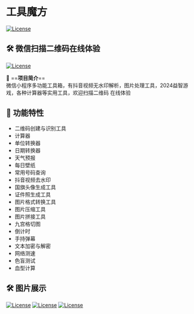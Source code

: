 # 工具魔方
[![License](https://img.shields.io/badge/License-MIT-blue.svg)](#license)

## 🛠️ 微信扫描二维码在线体验
[![License](/gh_859a0ce1f1c5_258.jpg)](#license)

📌 ==&zwnj;**项目简介**&zwnj;==  
微信小程序多功能工具箱，有抖音视频无水印解析，图片处理工具，2024益智游戏，各种计算器等实用工具，欢迎扫描二维码 在线体验

## 🚀 功能特性
- 二维码创建与识别工具
- 计算器
- 单位转换器
- 日期转换器
- 天气预报
- 每日壁纸
- 常用号码查询
- 抖音视频去水印
- 国旗头像生成工具
- 证件照生成工具
- 图片格式转换工具
- 图片压缩工具
- 图片拼接工具
- 九宫格切图
- 倒计时
- 手持弹幕
- 文本加密与解密
- 网络测速
- 色盲测试
- 血型计算

## 🛠️ 图片展示
[![License](/85450d96b62fe71a268567ea12e4318.jpg)](#license)
[![License](/cab61cecd338234cd80bb5534978df4.jpg)](#license)
[![License](/f92722588f6eba9b9d2fe91510010ef.jpg)](#license)
